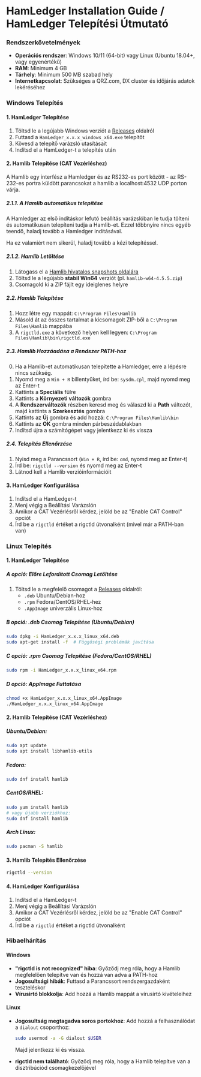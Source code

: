 # HamLedger Installation Guide / HamLedger Telepítési Útmutató

### Rendszerkövetelmények

- **Operációs rendszer**: Windows 10/11 (64-bit) vagy Linux (Ubuntu 18.04+, vagy egyenértékű)
- **RAM**: Minimum 4 GB
- **Tárhely**: Minimum 500 MB szabad hely
- **Internetkapcsolat**: Szükséges a QRZ.com, DX cluster és időjárás adatok lekéréséhez

### Windows Telepítés

#### 1. HamLedger Telepítése

1. Töltsd le a legújabb Windows verziót a [Releases](https://github.com/valibali/hamledger/releases) oldalról
2. Futtasd a `HamLedger_x.x.x_windows_x64.exe` telepítőt
3. Kövesd a telepítő varázsló utasításait
4. Indítsd el a HamLedger-t a telepítés után

#### 2. Hamlib Telepítése (CAT Vezérléshez)
A Hamlib egy interfész a Hamledger és az RS232-es port között - az RS-232-es portra küldött parancsokat
a hamlib a localhost:4532 UDP porton várja. 

##### 2.1.1. A Hamlib automatikus telepítése
A Hamledger az első indításkor lefutó beállítás varázslóban le tudja tölteni és automatikusan telepíteni tudja a Hamlib-et.
Ezzel többnyire nincs egyéb teendő, haladj tovább a Hamledger indításával.

Ha ez valamiért nem sikerül, haladj tovább a kézi telepítéssel.

##### 2.1.2. Hamlib Letöltése

1. Látogass el a [Hamlib hivatalos snapshots oldalára](https://hamlib.sourceforge.net/snapshots/)
2. Töltsd le a legújabb **stabil Win64** verziót (pl. `hamlib-w64-4.5.5.zip`)
3. Csomagold ki a ZIP fájlt egy ideiglenes helyre

##### 2.2. Hamlib Telepítése

1. Hozz létre egy mappát: `C:\Program Files\Hamlib`
2. Másold át az összes tartalmat a kicsomagolt ZIP-ből a `C:\Program Files\Hamlib` mappába
3. A `rigctld.exe` a következő helyen kell legyen: `C:\Program Files\Hamlib\bin\rigctld.exe`

##### 2.3. Hamlib Hozzáadása a Rendszer PATH-hoz

0. Ha a Hamlib-et automatikusan telepítette a Hamledger, erre a lépésre nincs szükség.
1. Nyomd meg a `Win + R` billentyűket, írd be: `sysdm.cpl`, majd nyomd meg az Enter-t
2. Kattints a **Speciális** fülre
3. Kattints a **Környezeti változók** gombra
4. A **Rendszerváltozók** részben keresd meg és válaszd ki a **Path** változót, majd kattints a **Szerkesztés** gombra
5. Kattints az **Új** gombra és add hozzá: `C:\Program Files\Hamlib\bin`
6. Kattints az **OK** gombra minden párbeszédablakban
7. Indítsd újra a számítógépet vagy jelentkezz ki és vissza

##### 2.4. Telepítés Ellenőrzése

1. Nyisd meg a Parancssort (`Win + R`, írd be: `cmd`, nyomd meg az Enter-t)
2. Írd be: `rigctld --version` és nyomd meg az Enter-t
3. Látnod kell a Hamlib verzióinformációit

#### 3. HamLedger Konfigurálása

1. Indítsd el a HamLedger-t
2. Menj végig a Beállítási Varázslón
3. Amikor a CAT Vezérlésről kérdez, jelöld be az "Enable CAT Control" opciót
4. Írd be a `rigctld` értéket a rigctld útvonalként (mivel már a PATH-ban van)

### Linux Telepítés

#### 1. HamLedger Telepítése

##### A opció: Előre Lefordított Csomag Letöltése

1. Töltsd le a megfelelő csomagot a [Releases](https://github.com/valibali/hamledger/releases) oldalról:
   - `.deb` Ubuntu/Debian-hoz
   - `.rpm` Fedora/CentOS/RHEL-hez
   - `.AppImage` univerzális Linux-hoz

##### B opció: .deb Csomag Telepítése (Ubuntu/Debian)

```bash
sudo dpkg -i HamLedger_x.x.x_linux_x64.deb
sudo apt-get install -f  # Függőségi problémák javítása
```

##### C opció: .rpm Csomag Telepítése (Fedora/CentOS/RHEL)

```bash
sudo rpm -i HamLedger_x.x.x_linux_x64.rpm
```

##### D opció: AppImage Futtatása

```bash
chmod +x HamLedger_x.x.x_linux_x64.AppImage
./HamLedger_x.x.x_linux_x64.AppImage
```

#### 2. Hamlib Telepítése (CAT Vezérléshez)

##### Ubuntu/Debian:

```bash
sudo apt update
sudo apt install libhamlib-utils
```

##### Fedora:

```bash
sudo dnf install hamlib
```

##### CentOS/RHEL:

```bash
sudo yum install hamlib
# vagy újabb verziókhoz:
sudo dnf install hamlib
```

##### Arch Linux:

```bash
sudo pacman -S hamlib
```

#### 3. Hamlib Telepítés Ellenőrzése

```bash
rigctld --version
```

#### 4. HamLedger Konfigurálása

1. Indítsd el a HamLedger-t
2. Menj végig a Beállítási Varázslón
3. Amikor a CAT Vezérlésről kérdez, jelöld be az "Enable CAT Control" opciót
4. Írd be a `rigctld` értéket a rigctld útvonalként

### Hibaelhárítás

#### Windows

- **"rigctld is not recognized" hiba**: Győződj meg róla, hogy a Hamlib megfelelően telepítve van és hozzá van adva a PATH-hoz
- **Jogosultsági hibák**: Futtasd a Parancssort rendszergazdaként teszteléskor
- **Vírusirtó blokkolja**: Add hozzá a Hamlib mappát a vírusirtó kivételeihez

#### Linux

- **Jogosultság megtagadva soros portokhoz**: Add hozzá a felhasználódat a `dialout` csoporthoz:

  ```bash
  sudo usermod -a -G dialout $USER
  ```

  Majd jelentkezz ki és vissza.

- **rigctld nem található**: Győződj meg róla, hogy a Hamlib telepítve van a disztribúciód csomagkezelőjével
